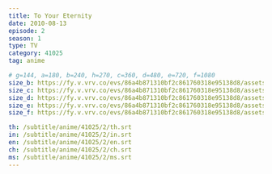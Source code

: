 ```yaml
---
title: To Your Eternity
date: 2010-08-13
episode: 2
season: 1
type: TV
category: 41025
tag: anime

# g=144, a=180, b=240, h=270, c=360, d=480, e=720, f=1080
size_b: https://fy.v.vrv.co/evs/86a4b871310bf2c861760318e95138d8/assets/fa81d2e83f057e7d3620692bf6d75d0f_4034102.mp4
size_c: https://fy.v.vrv.co/evs/86a4b871310bf2c861760318e95138d8/assets/fa81d2e83f057e7d3620692bf6d75d0f_4034101.mp4
size_d: https://fy.v.vrv.co/evs/86a4b871310bf2c861760318e95138d8/assets/fa81d2e83f057e7d3620692bf6d75d0f_4034103.mp4
size_e: https://fy.v.vrv.co/evs/86a4b871310bf2c861760318e95138d8/assets/fa81d2e83f057e7d3620692bf6d75d0f_4034104.mp4
size_f: https://fy.v.vrv.co/evs/86a4b871310bf2c861760318e95138d8/assets/fa81d2e83f057e7d3620692bf6d75d0f_4034105.mp4

th: /subtitle/anime/41025/2/th.srt
in: /subtitle/anime/41025/2/in.srt
en: /subtitle/anime/41025/2/en.srt
ch: /subtitle/anime/41025/2/ch.srt
ms: /subtitle/anime/41025/2/ms.srt
---
```


